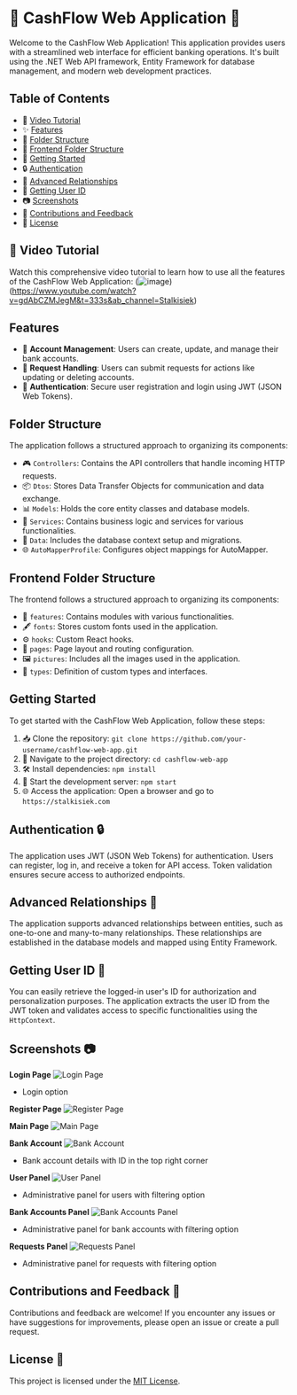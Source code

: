 # 🌟 CashFlow Web Application 🌟

Welcome to the CashFlow Web Application! This application provides users with a streamlined web interface for efficient banking operations. It's built using the .NET Web API framework, Entity Framework for database management, and modern web development practices.

## Table of Contents

- 🎥 [Video Tutorial](#video-tutorial)
- ✨ [Features](#features)
- 📂 [Folder Structure](#folder-structure)
- 📂 [Frontend Folder Structure](#frontend-folder-structure)
- 🚀 [Getting Started](#getting-started)
- 🔒 [Authentication](#authentication)
- 🔗 [Advanced Relationships](#advanced-relationships)
- 👤 [Getting User ID](#getting-user-id)
- 📷 [Screenshots](#screenshots)
- 🚀 [Contributions and Feedback](#contributions-and-feedback)
- 📜 [License](#license)

## 🎥 Video Tutorial

Watch this comprehensive video tutorial to learn how to use all the features of the CashFlow Web Application:
(![image](https://github.com/Stalkisiek/CashFlow/assets/117647150/05988d2c-d412-43b7-937f-08fa5672c1c5))(https://www.youtube.com/watch?v=gdAbCZMJegM&t=333s&ab_channel=Stalkisiek)

## Features

- 💼 **Account Management**: Users can create, update, and manage their bank accounts.
- 📝 **Request Handling**: Users can submit requests for actions like updating or deleting accounts.
- 🔐 **Authentication**: Secure user registration and login using JWT (JSON Web Tokens).

## Folder Structure

The application follows a structured approach to organizing its components:

- 🎮 `Controllers`: Contains the API controllers that handle incoming HTTP requests.
- 📦 `Dtos`: Stores Data Transfer Objects for communication and data exchange.
- 📊 `Models`: Holds the core entity classes and database models.
- 🔧 `Services`: Contains business logic and services for various functionalities.
- 📁 `Data`: Includes the database context setup and migrations.
- 🌐 `AutoMapperProfile`: Configures object mappings for AutoMapper.

## Frontend Folder Structure

The frontend follows a structured approach to organizing its components:

- 🌟 `features`: Contains modules with various functionalities.
- 🖋 `fonts`: Stores custom fonts used in the application.
- ⚙️ `hooks`: Custom React hooks.
- 📄 `pages`: Page layout and routing configuration.
- 🖼️ `pictures`: Includes all the images used in the application.
- 💼 `types`: Definition of custom types and interfaces.

## Getting Started

To get started with the CashFlow Web Application, follow these steps:

1. 📥 Clone the repository: `git clone https://github.com/your-username/cashflow-web-app.git`
2. 📂 Navigate to the project directory: `cd cashflow-web-app`
3. 🛠 Install dependencies: `npm install`
4. 🚀 Start the development server: `npm start`
5. 🌐 Access the application: Open a browser and go to `https://stalkisiek.com`

## Authentication 🔒

The application uses JWT (JSON Web Tokens) for authentication. Users can register, log in, and receive a token for API access. Token validation ensures secure access to authorized endpoints.

## Advanced Relationships 🔗

The application supports advanced relationships between entities, such as one-to-one and many-to-many relationships. These relationships are established in the database models and mapped using Entity Framework.

## Getting User ID 👤

You can easily retrieve the logged-in user's ID for authorization and personalization purposes. The application extracts the user ID from the JWT token and validates access to specific functionalities using the `HttpContext`.

## Screenshots 📷

**Login Page**
![Login Page](![image](https://github.com/Stalkisiek/CashFlow/assets/117647150/2d3acf5c-9ae8-480d-be5e-d9854fe35c0f)
)
- Login option

**Register Page**
![Register Page](![image](https://github.com/Stalkisiek/CashFlow/assets/117647150/c24cc544-5d13-463a-bfb9-6bc2a25eea8b)
)

**Main Page**
![Main Page](![image](https://github.com/Stalkisiek/CashFlow/assets/117647150/582a718e-28cb-4659-833d-0999763d20d5)
)

**Bank Account**
![Bank Account](![image](https://github.com/Stalkisiek/CashFlow/assets/117647150/f581ab7b-644f-454e-98a9-83c224f61a7b)
)
- Bank account details with ID in the top right corner

**User Panel**
![User Panel](![image](https://github.com/Stalkisiek/CashFlow/assets/117647150/383d463a-d51b-497e-96cf-8a3b1a6ce360)
)
- Administrative panel for users with filtering option

**Bank Accounts Panel**
![Bank Accounts Panel](![image](https://github.com/Stalkisiek/CashFlow/assets/117647150/822e2709-6abc-4b05-adfb-c78501f05838)
)
- Administrative panel for bank accounts with filtering option

**Requests Panel**
![Requests Panel](![image](https://github.com/Stalkisiek/CashFlow/assets/117647150/058c1abc-12fd-4716-87c1-a23b51073e03)
)
- Administrative panel for requests with filtering option

## Contributions and Feedback 🚀

Contributions and feedback are welcome! If you encounter any issues or have suggestions for improvements, please open an issue or create a pull request.

## License 📜

This project is licensed under the [MIT License](LICENSE).
